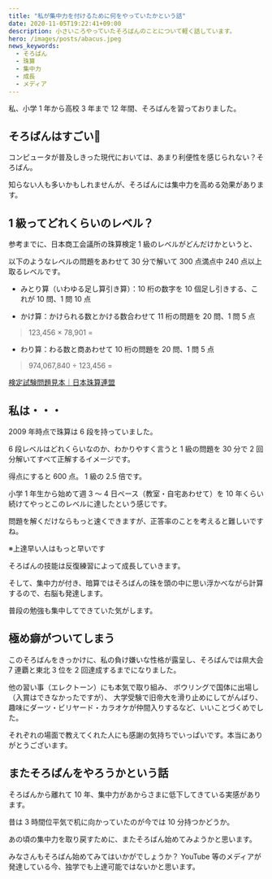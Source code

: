 ```yaml
---
title: "私が集中力を付けるために何をやっていたかという話"
date: 2020-11-05T19:22:41+09:00
description: 小さいころやっていたそろばんのことについて軽く話しています。
hero: /images/posts/abacus.jpeg
news_keywords:
  - そろばん
  - 珠算
  - 集中力
  - 成長
  - メディア
---
```


私、小学 1 年から高校 3 年まで 12 年間、そろばんを習っておりました。

## そろばんはすごい:abacus:

コンピュータが普及しきった現代においては、あまり利便性を感じられない？そろばん。

知らない人も多いかもしれませんが、そろばんには集中力を高める効果があります。

## 1 級ってどれくらいのレベル？

参考までに、日本商工会議所の珠算検定 1 級のレベルがどんだけかというと、

以下のようなレベルの問題をあわせて 30 分で解いて 300 点満点中 240 点以上取るレベルです。

- みとり算（いわゆる足し算引き算）：10 桁の数字を 10 個足し引きする、これが 10 問、1 問 10 点

- かけ算：かけられる数とかける数合わせて 11 桁の問題を 20 問、1 問 5 点

> 123,456 × 78,901 =

- わり算：わる数と商あわせて 10 桁の問題を 20 問、1 問 5 点

> 974,067,840 ÷ 123,456 =

[検定試験問題見本｜日本珠算連盟](http://www.shuzan.jp/kentei/mihon/)

## 私は・・・

2009 年時点で珠算は 6 段を持っていました。

6 段レベルはどれくらいなのか、わかりやすく言うと
1 級の問題を 30 分で 2 回分解いてすべて正解するイメージです。

得点にすると 600 点。
1 級の 2.5 倍です。

小学 1 年生から始めて週 3 ～ 4 日ペース（教室・自宅あわせて）を 10 年くらい続けてやっとこのレベルに達したという感じです。

問題を解くだけならもっと速くできますが、正答率のことを考えると難しいですね。

※上達早い人はもっと早いです

そろばんの技能は反復練習によって成長していきます。

そして、集中力が付き、暗算ではそろばんの珠を頭の中に思い浮かべながら計算するので、右脳も発達します。

普段の勉強も集中してできていた気がします。

## 極め癖がついてしまう

このそろばんをきっかけに、私の負け嫌いな性格が露呈し、そろばんでは県大会 7 連覇と東北 3 位を 2 回達成するまでになりました。

他の習い事（エレクトーン）にも本気で取り組み、
ボウリングで国体に出場し（入賞はできなかったですが）、
大学受験で旧帝大を滑り止めにしてがんばり、
趣味にダーツ・ビリヤード・カラオケが仲間入りするなど、いいことづくめでした。

それぞれの場面で教えてくれた人にも感謝の気持ちでいっぱいです。本当にありがとうございます。

## またそろばんをやろうかという話

そろばんから離れて 10 年、集中力があからさまに低下してきている実感があります。

昔は 3 時間位平気で机に向かっていたのが今では 10 分持つかどうか。

あの頃の集中力を取り戻すために、またそろばん始めてみようかと思います。

みなさんもそろばん始めてみてはいかがでしょうか？
YouTube 等のメディアが発達している今、独学でも上達可能ではないかと思います。
